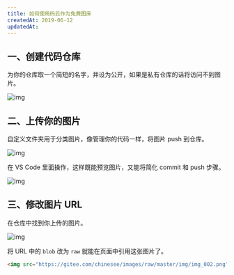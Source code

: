 ```yaml
---
title: 如何使用码云作为免费图床
createdAt: 2019-06-12
updatedAt:
---
```



## 一、创建代码仓库
为你的仓库取一个简短的名字，并设为公开，如果是私有仓库的话将访问不到图片。

![img](https://gitee.com/chinesee/images/raw/master/img/img_001.png)

## 二、上传你的图片
自定义文件夹用于分类图片，像管理你的代码一样，将图片 push 到仓库。

![img](https://gitee.com/chinesee/images/raw/master/img/img_008.png)

在 VS Code 里面操作，这样既能预览图片，又能将简化 commit 和 push 步骤。

![img](https://gitee.com/chinesee/images/raw/master/img/img_009.png)


## 三、修改图片 URL
在仓库中找到你上传的图片。

![img](https://gitee.com/chinesee/images/raw/master/img/img_010.png)

将 URL 中的 `blob` 改为 `raw` 就能在页面中引用这张图片了。

```html
<img src="https://gitee.com/chinesee/images/raw/master/img/img_002.png" >
```
